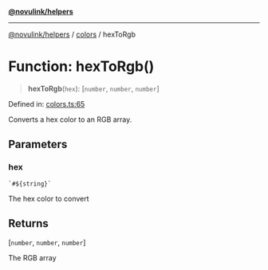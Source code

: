 [**@novulink/helpers**](../../README.md)

***

[@novulink/helpers](../../modules.md) / [colors](../README.md) / hexToRgb

# Function: hexToRgb()

> **hexToRgb**(`hex`): \[`number`, `number`, `number`\]

Defined in: [colors.ts:65](https://github.com/M-Media-Group/app.novu.link/blob/d43aa75d61cafdf214ab3b4b66ffcaae1fde7b4e/packages/helpers/src/colors.ts#L65)

Converts a hex color to an RGB array.

## Parameters

### hex

`` `#${string}` ``

The hex color to convert

## Returns

\[`number`, `number`, `number`\]

The RGB array
